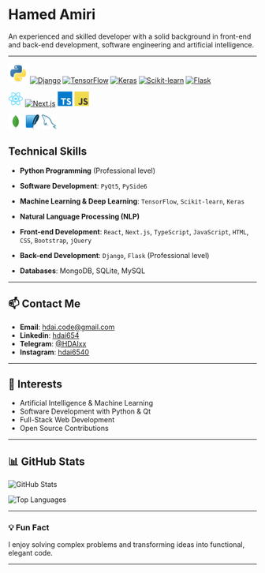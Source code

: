 # Hamed Amiri

An experienced and skilled developer with a solid background in front-end and back-end development, software engineering and artificial intelligence.

---
<p>
    <a href="https://www.python.org" target="_blank" rel="noreferrer"><img src="https://raw.githubusercontent.com/devicons/devicon/master/icons/python/python-original.svg" alt="Python" width="40" height="40"/></a>
    <a href="https://www.djangoproject.com/" target="_blank"><img src="https://camo.githubusercontent.com/8b881d3f5c08ca1a728a02285aff8693650830509c4189d0d6b4b335b10af4e9/68747470733a2f2f63646e2e776f726c64766563746f726c6f676f2e636f6d2f6c6f676f732f646a616e676f2e737667" alt="Django" width="30" height="30"/></a>
    <a href="https://www.tensorflow.org/" target="_blank"><img src="https://www.vectorlogo.zone/logos/tensorflow/tensorflow-icon.svg" alt="TensorFlow" width="30" height="30"/></a>
    <a href="https://keras.io/" target="_blank"><img src="https://upload.wikimedia.org/wikipedia/commons/a/ae/Keras_logo.svg" alt="Keras" width="30" height="30"/></a>
    <a href="https://scikit-learn.org/" target="_blank"><img src="https://upload.wikimedia.org/wikipedia/commons/0/05/Scikit_learn_logo_small.svg" alt="Scikit-learn" width="30" height="30"/></a>
    <a href="https://flask.palletsprojects.com/" target="_blank"><img src="https://img.shields.io/badge/Flask-000000?style=for-the-badge&logo=flask&logoColor=white" alt="Flask" width="60"/></a>
</p>
<p>
    <a href="https://reactjs.org/" target="_blank"><img src="https://raw.githubusercontent.com/devicons/devicon/master/icons/react/react-original.svg" alt="React" width="30" height="30"/></a>
    <a href="https://nextjs.org/" target="_blank"><img src="https://img.shields.io/badge/Next.js-000000?style=for-the-badge&logo=next.js&logoColor=white&labelColor=000000&logoWidth=60" alt="Next.js" width="300" height="auto" /></a>
    <a href="https://www.typescriptlang.org/" target="_blank"><img src="https://raw.githubusercontent.com/devicons/devicon/master/icons/typescript/typescript-original.svg" alt="TypeScript" width="30" height="30"/></a>
    <a href="https://developer.mozilla.org/en-US/docs/Web/JavaScript" target="_blank"><img src="https://raw.githubusercontent.com/devicons/devicon/master/icons/javascript/javascript-original.svg" alt="JavaScript" width="30" height="30"/></a>
</p>
<p>
    <a href="https://www.mongodb.com/" target="_blank"><img src="https://raw.githubusercontent.com/devicons/devicon/master/icons/mongodb/mongodb-original.svg" alt="MongoDB" width="30" height="30"/></a>
    <a href="https://www.sqlite.org/" target="_blank"><img src="https://raw.githubusercontent.com/devicons/devicon/master/icons/sqlite/sqlite-original.svg" alt="SQLite" width="30" height="30"/></a>
    <a href="https://www.mysql.com/" target="_blank"><img src="https://raw.githubusercontent.com/devicons/devicon/master/icons/mysql/mysql-original.svg" alt="MySQL" width="30" height="30"/></a>
</p>

## Technical Skills

- **Python Programming** (Professional level) 
 
- **Software Development**: `PyQt5`, `PySide6`
- **Machine Learning & Deep Learning**: `TensorFlow`, `Scikit-learn`, `Keras`
- **Natural Language Processing (NLP)**
- **Front-end Development**: `React`, `Next.js`, `TypeScript`, `JavaScript`, `HTML`, `CSS`, `Bootstrap`, `jQuery`  
- **Back-end Development**: `Django`, `Flask` (Professional level)  
- **Databases**: MongoDB, SQLite, MySQL  

---

## 📫 Contact Me

- **Email**: [hdai.code@gmail.com](mailto:hdai.code@gmail.com)  
- **Linkedin**: [hdai654](https://linkedin.com/in/hdai654)
- **Telegram**: [@HDAIxx](https://t.me/HDAIxx)  
- **Instagram**: [hdai6540](https://instagram.com/hdai6540)

---

## 🎯 Interests

- Artificial Intelligence & Machine Learning  
- Software Development with Python & Qt  
- Full-Stack Web Development  
- Open Source Contributions

---

## 📊 GitHub Stats

![GitHub Stats](https://github-readme-stats.vercel.app/api?username=HDAI654&show_icons=true&theme=dark)

![Top Languages](https://github-readme-stats.vercel.app/api/top-langs/?username=HDAI654&layout=compact&theme=dark)

---

### 💡 Fun Fact

I enjoy solving complex problems and transforming ideas into functional, elegant code.

---
